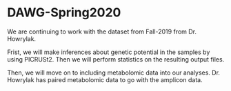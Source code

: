 # DAWG-Spring2020

We are continuing to work with the dataset from Fall-2019 from Dr. Howrylak. 

Frist, we will make inferences about genetic potential in the samples by using PICRUSt2. Then we will perform statistics on the resulting output files.

Then, we will move on to including metabolomic data into our analyses. Dr. Howrylak has paired metabolomic data to go with the amplicon data. 
